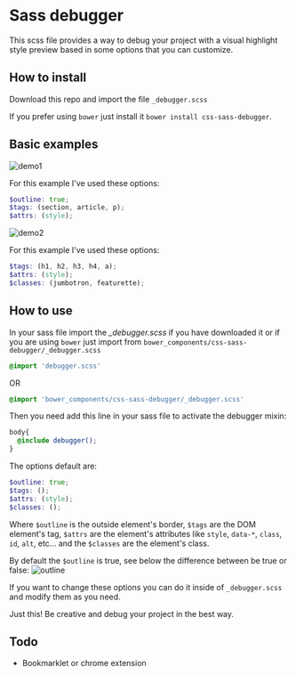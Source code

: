 # Sass debugger

This scss file provides a way to debug your project with a visual highlight style preview based in some options that you can customize.

## How to install
Download this repo and import the file `_debugger.scss`

If you prefer using `bower` just install it `bower install css-sass-debugger`.

## Basic examples
![demo1](https://github.com/jotavejv/css-sass-debugger/blob/master/demo1.gif "A List Apart")

For this example I've used these options:
```scss
$outline: true;
$tags: (section, article, p);
$attrs: (style);
```

![demo2](https://github.com/jotavejv/css-sass-debugger/blob/master/demo2.gif "Github")

For this example I've used these options:
```scss
$tags: (h1, h2, h3, h4, a);
$attrs: (style);
$classes: (jumbotron, featurette);
```

## How to use
In your sass file import the *_debugger.scss* if you have downloaded it or if you are using `bower` just import from `bower_components/css-sass-debugger/_debugger.scss`

```scss
@import 'debugger.scss'
```
OR
```scss
@import 'bower_components/css-sass-debugger/_debugger.scss'
```

Then you need add this line in your sass file to activate the debugger mixin:
```scss
body{
  @include debugger();
}
```
The options default are:
```scss
$outline: true;
$tags: ();
$attrs: (style);
$classes: ();
```
Where `$outline` is the outside element's border, `$tags` are the DOM element's tag, `$attrs` are the element's attributes like `style`, `data-*`, `class`, `id`, `alt`, etc... and the `$classes` are the element's class.

By default the `$outline` is true, see below the difference between be true or false:
![outline](https://github.com/jotavejv/css-sass-debugger/blob/master/outline.png "Outline option")

If you want to change these options you can do it inside of `_debugger.scss` and modify them as you need.

Just this! Be creative and debug your project in the best way.

## Todo
- Bookmarklet or chrome extension


